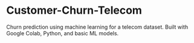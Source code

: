 # Customer-Churn-Telecom
Churn prediction using machine learning for a telecom dataset. Built with Google Colab, Python, and basic ML models.
